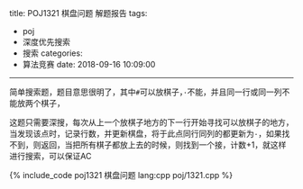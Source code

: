 title: POJ1321 棋盘问题 解题报告
tags:
  - poj
  - 深度优先搜索
  - 搜索
categories:
  - 算法竞赛
date: 2018-09-16 10:09:00
---

简单搜索题，题目意思很明了，其中`#`可以放棋子，`·`不能，并且同一行或同一列不能放两个棋子，

这题只需要深搜，每次从上一个放棋子地方的下一行开始寻找可以放棋子的地方，当发现该点时，记录行数，并更新棋盘，将于此点同行同列的都更新为`·`，如果找不到，则返回，当把所有棋子都放上去的时候，则找到一个接，计数+1，就这样进行搜索，可以保证AC

{% include_code poj1321 棋盘问题 lang:cpp poj/1321.cpp %}
